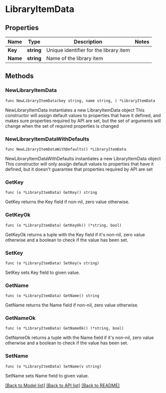 # LibraryItemData

## Properties

Name | Type | Description | Notes
------------ | ------------- | ------------- | -------------
**Key** | **string** | Unique identifier for the library item | 
**Name** | **string** | Name of the library item | 

## Methods

### NewLibraryItemData

`func NewLibraryItemData(key string, name string, ) *LibraryItemData`

NewLibraryItemData instantiates a new LibraryItemData object
This constructor will assign default values to properties that have it defined,
and makes sure properties required by API are set, but the set of arguments
will change when the set of required properties is changed

### NewLibraryItemDataWithDefaults

`func NewLibraryItemDataWithDefaults() *LibraryItemData`

NewLibraryItemDataWithDefaults instantiates a new LibraryItemData object
This constructor will only assign default values to properties that have it defined,
but it doesn't guarantee that properties required by API are set

### GetKey

`func (o *LibraryItemData) GetKey() string`

GetKey returns the Key field if non-nil, zero value otherwise.

### GetKeyOk

`func (o *LibraryItemData) GetKeyOk() (*string, bool)`

GetKeyOk returns a tuple with the Key field if it's non-nil, zero value otherwise
and a boolean to check if the value has been set.

### SetKey

`func (o *LibraryItemData) SetKey(v string)`

SetKey sets Key field to given value.


### GetName

`func (o *LibraryItemData) GetName() string`

GetName returns the Name field if non-nil, zero value otherwise.

### GetNameOk

`func (o *LibraryItemData) GetNameOk() (*string, bool)`

GetNameOk returns a tuple with the Name field if it's non-nil, zero value otherwise
and a boolean to check if the value has been set.

### SetName

`func (o *LibraryItemData) SetName(v string)`

SetName sets Name field to given value.



[[Back to Model list]](../README.md#documentation-for-models) [[Back to API list]](../README.md#documentation-for-api-endpoints) [[Back to README]](../README.md)


